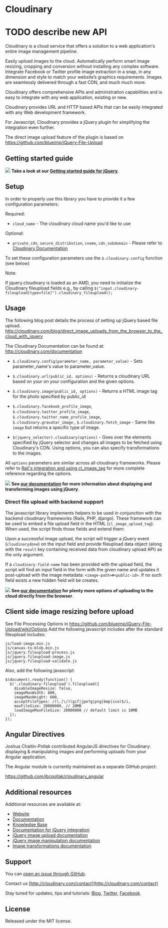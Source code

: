 Cloudinary
==========
# TODO describe new API

Cloudinary is a cloud service that offers a solution to a web application's entire image management pipeline. 

Easily upload images to the cloud. Automatically perform smart image resizing, cropping and conversion without installing any complex software. Integrate Facebook or Twitter profile image extraction in a snap, in any dimension and style to match your website’s graphics requirements. Images are seamlessly delivered through a fast CDN, and much much more. 

Cloudinary offers comprehensive APIs and administration capabilities and is easy to integrate with any web application, existing or new.

Cloudinary provides URL and HTTP based APIs that can be easily integrated with any Web development framework. 

For Javascript, Cloudinary provides a jQuery plugin for simplifying the integration even further.

The direct image upload feature of the plugin is based on https://github.com/blueimp/jQuery-File-Upload 

## Getting started guide
![](http://res.cloudinary.com/cloudinary/image/upload/see_more_bullet.png)  **Take a look at our [Getting started guide for jQuery](http://cloudinary.com/documentation/jquery_integration#getting_started_guide)**.


## Setup ######################################################################

In order to properly use this library you have to provide it a few configuration parameters:

Required:

* `cloud_name` - The cloudinary cloud name you'd like to use

Optional:

* `private_cdn`, `secure_distribution`, `cname`, `cdn_subdomain` - Please refer to [Cloudinary Documentation](http://cloudinary.com/documentation)

To set these configuration parameters use the `$.cloudinary.config` function (see below)

Note:

If jquery.cloudinary is loaded as an AMD, you need to initialize the Cloudinary fileupload fields e.g., by calling `$("input.cloudinary-fileupload[type=file]").cloudinary_fileupload();`

## Usage ######################################################################

The following blog post details the process of setting up jQuery based file upload.
http://cloudinary.com/blog/direct_image_uploads_from_the_browser_to_the_cloud_with_jquery

The Cloudinary Documentation can be found at:
http://cloudinary.com/documentation

* `$.cloudinary.config(parameter_name, parameter_value)` - Sets parameter\_name's value to parameter\_value.
* `$.cloudinary.url(public_id, options)` - Returns a cloudinary URL based on your on your configuration and the given options.
* `$.cloudinary.image(public_id, options)` - Returns a HTML image tag for the photo specified by public\_id
* `$.cloudinary.facebook_profile_image`, `$.cloudinary.twitter_profile_image`, `$.cloudinary.twitter_name_profile_image`, `$.cloudinary.gravatar_image` , `$.cloudinary.fetch_image` - Same like `image` but returns a specific type of image.

* `$(jquery_selector).cloudinary(options)` - Goes over the elements specified by jQuery selector and changes all images to be fetched using Cloudinary's CDN. Using options, you can also specify transformations to the images.

All `options` parameters are similar across all cloudinary frameworks. Please refer to [Rail's integration and using cl_image_tag](http://cloudinary.com/documentation/rails_integration#display_and_transform) for more complete reference regarding the options.

![](http://res.cloudinary.com/cloudinary/image/upload/see_more_bullet.png) **See [our documentation](http://cloudinary.com/documentation/jquery_image_manipulation) for more information about displaying and transforming images using jQuery**.                                         

### Direct file upload with backend support ###################################

The javascript library implements helpers to be used in conjunction with the backend cloudinary frameworks (Rails, PHP, django). These framework can be used to embed a file upload field in the HTML (`cl_image_upload_tag`). When used, the script finds those fields and extend them:

Upon a successful image upload, the script will trigger a jQuery event (`cloudinarydone`) on the input field and provide fileupload data object (along with the `result` key containing received data from cloudinary upload API) as the only argument.

If a `cloudinary-field-name` has been provided with the upload field, the script will find an input field in the form with the given name and updates it post-upload with the image metadata: `<image-path>#<public-id>`. 
If no such field exists a new hidden field will be creates.

![](http://res.cloudinary.com/cloudinary/image/upload/see_more_bullet.png) **See [our documentation](http://cloudinary.com/documentation/jquery_image_upload) for plenty more options of uploading to the cloud directly from the browser**.

## Client side image resizing before upload ###################################
See File Processing Options in https://github.com/blueimp/jQuery-File-Upload/wiki/Options
Add the following javascript includes after the standard fileupload includes:
  
    js/load-image.min.js
    js/canvas-to-blob.min.js
    js/jquery.fileupload-process.js
    js/jquery.fileupload-image.js
    js/jquery.fileupload-validate.js
    
Also, add the following javascript:

    $(document).ready(function() {
      $('.cloudinary-fileupload').fileupload({
        disableImageResize: false,
        imageMaxWidth: 800,
        imageMaxHeight: 600,
        acceptFileTypes: /(\.|\/)(gif|jpe?g|png|bmp|ico)$/i,
        maxFileSize: 20000000, // 20MB
        loadImageMaxFileSize: 20000000 // default limit is 10MB
      });
    });

## Angular Directives

Joshua Chaitin-Pollak contributed AngularJS directives for Cloudinary: 
displaying & manipulating images and performing uploads from your Angular application.

The Angular module is currently maintained as a separate GitHub project:

https://github.com/jbcpollak/cloudinary_angular

## Additional resources

Additional resources are available at:

* [Website](http://cloudinary.com)
* [Documentation](http://cloudinary.com/documentation)
* [Knowledge Base](http://support.cloudinary.com/forums) 
* [Documentation for jQuery integration](http://cloudinary.com/documentation/jquery_integration)
* [jQuery image upload documentation](http://cloudinary.com/documentation/jquery_image_upload)
* [jQuery image manipulation documentation](http://cloudinary.com/documentation/jquery_image_manipulation)
* [Image transformations documentation](http://cloudinary.com/documentation/image_transformations)

## Support

You can [open an issue through GitHub](https://github.com/cloudinary/cloudinary_js/issues).

Contact us [http://cloudinary.com/contact](http://cloudinary.com/contact)

Stay tuned for updates, tips and tutorials: [Blog](http://cloudinary.com/blog), [Twitter](https://twitter.com/cloudinary), [Facebook](http://www.facebook.com/Cloudinary).


## License #######################################################################

Released under the MIT license. 

